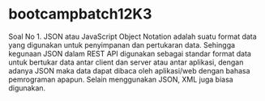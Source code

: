 # bootcampbatch12K3
Soal No 1.
JSON atau JavaScript Object Notation adalah suatu format data yang digunakan untuk penyimpanan dan pertukaran data. Sehingga kegunaan JSON dalam REST API digunakan sebagai standar format data untuk bertukar data antar client dan server atau antar aplikasi, dengan adanya JSON maka data dapat dibaca oleh aplikasi/web dengan bahasa pemrograman apapun. Selain menggunakan JSON, XML juga biasa digunakan.
